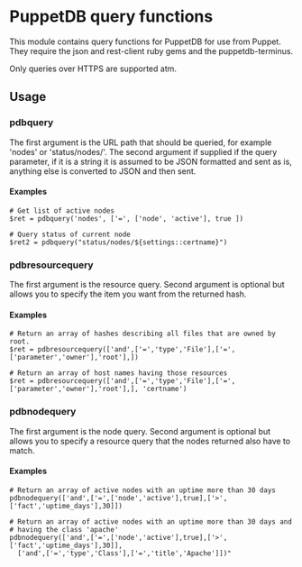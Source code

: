 PuppetDB query functions
========================

This module contains query functions for PuppetDB for use from Puppet.
They require the json and rest-client ruby gems and the puppetdb-terminus.

Only queries over HTTPS are supported atm.

Usage
-----

### pdbquery

The first argument is the URL path that should be queried, for
example 'nodes' or 'status/nodes/<nodename>'.
The second argument if supplied if the query parameter, if it is
a string it is assumed to be JSON formatted and sent as is,
anything else is converted to JSON and then sent.

#### Examples

    # Get list of active nodes
    $ret = pdbquery('nodes', ['=', ['node', 'active'], true ])

    # Query status of current node
    $ret2 = pdbquery("status/nodes/${settings::certname}")

### pdbresourcequery

The first argument is the resource query.
Second argument is optional but allows you to specify the item you want
from the returned hash.

#### Examples

    # Return an array of hashes describing all files that are owned by root.
    $ret = pdbresourcequery(['and',['=','type','File'],['=',['parameter','owner'],'root'],])

    # Return an array of host names having those resources
    $ret = pdbresourcequery(['and',['=','type','File'],['=',['parameter','owner'],'root'],], 'certname')

### pdbnodequery

The first argument is the node query.
Second argument is optional but allows you to specify a resource query
that the nodes returned also have to match.

#### Examples

    # Return an array of active nodes with an uptime more than 30 days
    pdbnodequery(['and',['=',['node','active'],true],['>',['fact','uptime_days'],30]])

    # Return an array of active nodes with an uptime more than 30 days and
    # having the class 'apache'
    pdbnodequery(['and',['=',['node','active'],true],['>',['fact','uptime_days'],30]],
      ['and',['=','type','Class'],['=','title','Apache']])"
